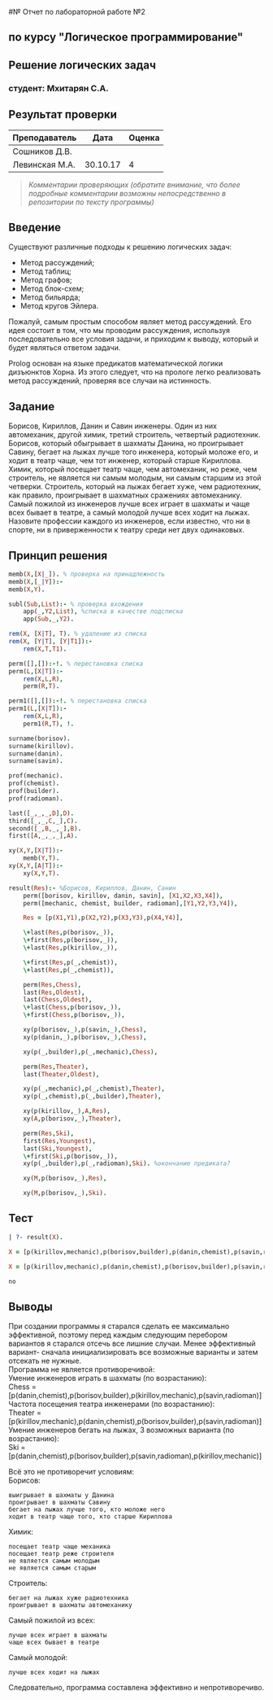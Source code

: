 #№ Отчет по лабораторной работе №2
## по курсу "Логическое программирование"

## Решение логических задач

### студент: Мхитарян С.А.

## Результат проверки

| Преподаватель     | Дата         |  Оценка       |
|-------------------|--------------|---------------|
| Сошников Д.В. |              |               |
| Левинская М.А.|   30.10.17   |      4        |

> *Комментарии проверяющих (обратите внимание, что более подробные комментарии возможны непосредственно в репозитории по тексту программы)*


## Введение

Существуют различные подходы к решению логических задач:
* Метод рассуждений;
* Метод таблиц;
* Метод графов;
* Метод блок-схем;
* Метод бильярда;
* Метод кругов Эйлера.

Пожалуй, самым простым способом являет метод рассуждений. Его идея состоит в том, что мы проводим рассуждения, используя последовательно все условия задачи, и приходим к выводу, который и будет являться ответом задачи.

Prolog основан на языке предикатов математической логики дизъюнктов Хорна. Из этого следует, что на прологе легко реализовать метод рассуждений, проверяя все случаи на истинность. 

## Задание

Борисов, Кириллов, Данин и Савин инженеры. Один из них автомеханик, другой химик, третий строитель, четвертый радиотехник. Борисов, который обыгрывает в шахматы Данина, но проигрывает Савину, бегает на лыжах лучше того инженера, который моложе его, и ходит в театр чаще, чем тот инженер, который старше Кириллова. Химик, который посещает театр чаще, чем автомеханик, но реже, чем строитель, не является ни самым молодым, ни самым старшим из этой четверки. Строитель, который на лыжах бегает хуже, чем радиотехник, как правило, проигрывает в шахматных сражениях автомеханику. Самый пожилой из инженеров лучше всех играет в шахматы и чаще всех бывает в театре, а самый молодой лучше всех ходит на лыжах. Назовите профессии каждого из инженеров, если известно, что ни в спорте, ни в приверженности к театру среди нет двух одинаковых.

## Принцип решения

```prolog
memb(X,[X|_]). % проверка на принадлежность
memb(X,[_|Y]):-
memb(X,Y).

subl(Sub,List):- % проверка вхождения
    app(_,Y2,List), %списка в качестве подсписка
    app(Sub,_,Y2).

rem(X, [X|T], T). % удаление из списка
rem(X, [Y|T], [Y|T1]):-
    rem(X,T,T1).

perm([],[]):-!. % перестановка списка
perm(L,[X|T]):-
    rem(X,L,R),
    perm(R,T).

perm1([],[]):-!. % перестановка списка
perm1(L,[X|T]):-
    rem(X,L,R),
    perm1(R,T), !.

surname(borisov).
surname(kirillov).
surname(danin).
surname(savin).

prof(mechanic).
prof(chemist).
prof(builder).
prof(radioman).

last([_,_,_,D],D).
third([_,_,C,_],C).
second([_,B,_,_],B).
first([A,_,_,_],A).

xy(X,Y,[X|T]):-
    memb(Y,T).
xy(X,Y,[A|T]):-
    xy(X,Y,T).

result(Res):- %Борисов, Кириллов, Данин, Санин
    perm([borisov, kirillov, danin, savin], [X1,X2,X3,X4]),
    perm([mechanic, chemist, builder, radioman],[Y1,Y2,Y3,Y4]),

    Res = [p(X1,Y1),p(X2,Y2),p(X3,Y3),p(X4,Y4)],

    \+last(Res,p(borisov,_)),
    \+first(Res,p(borisov,_)),
    \+last(Res,p(kirillov,_)),

    \+first(Res,p(_,chemist)),
    \+last(Res,p(_,chemist)),

    perm(Res,Chess),
    last(Res,Oldest),
    last(Chess,Oldest),
    \+last(Chess,p(borisov,_)),
    \+first(Chess,p(borisov,_)),

    xy(p(borisov,_),p(savin,_),Chess),
    xy(p(danin,_),p(borisov,_),Chess),

    xy(p(_,builder),p(_,mechanic),Chess),

    perm(Res,Theater),
    last(Theater,Oldest),

    xy(p(_,mechanic),p(_,chemist),Theater),
    xy(p(_,chemist),p(_,builder),Theater),

    xy(p(kirillov,_),A,Res),
    xy(A,p(borisov,_),Theater),

    perm(Res,Ski),
    first(Res,Youngest),
    last(Ski,Youngest),
    \+first(Ski,p(borisov,_)),
    xy(p(_,builder),p(_,radioman),Ski). %окончание предиката?

    xy(M,p(borisov,_),Res),

    xy(M,p(borisov,_),Ski).
```

## Тест
```prolog
| ?- result(X).

X = [p(kirillov,mechanic),p(borisov,builder),p(danin,chemist),p(savin,radioman)] ? ;

X = [p(kirillov,mechanic),p(danin,chemist),p(borisov,builder),p(savin,radioman)] ? ;

no
```

## Выводы

При создании программы я старался сделать ее максимально эффективной, поэтому перед каждым следующим перебором вариантов я старался отсечь все лишние случаи. Менее эффективный вариант- сначала инициализировать все возможные варианты и затем отсекать не нужные.<br>
Программа не является противоречивой:<br>
Умение инженеров играть в шахматы (по возрастанию):<br>
Chess = [p(danin,chemist),p(borisov,builder),p(kirillov,mechanic),p(savin,radioman)]<br>
Частота посещения театра инженерами (по возрастанию):<br>
Theater = [p(kirillov,mechanic),p(danin,chemist),p(borisov,builder),p(savin,radioman)]<br>
Умение инженеров бегать на лыжах, 3 возможных варианта (по возрастанию):<br>
Ski = [p(danin,chemist),p(borisov,builder),p(savin,radioman),p(kirillov,mechanic)]<br>

Всё это не противоречит условиям:<br>
Борисов:

    выигрывает в шахматы у Данина
    проигрывает в шахматы Савину
    бегает на лыжах лучше того, кто моложе него
    ходит в театр чаще того, кто старше Кириллова

Химик:

    посещает театр чаще механика
    посещает театр реже строителя
    не является самым молодым
    не является самым старым

Строитель:

    бегает на лыжах хуже радиотехника
    проигрывает в шахматы автомеханику

Самый пожилой из всех:

    лучше всех играет в шахматы
    чаще всех бывает в театре

Самый молодой:

    лучше всех ходит на лыжах

Следовательно, программа составлена эффективно и непротиворечиво.
